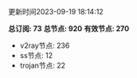 更新时间2023-09-19 18:14:12

**总订阅: 73**
**总节点: 920**
**有效节点: 270**
- v2ray节点: 236
- ss节点: 12
- trojan节点: 22

